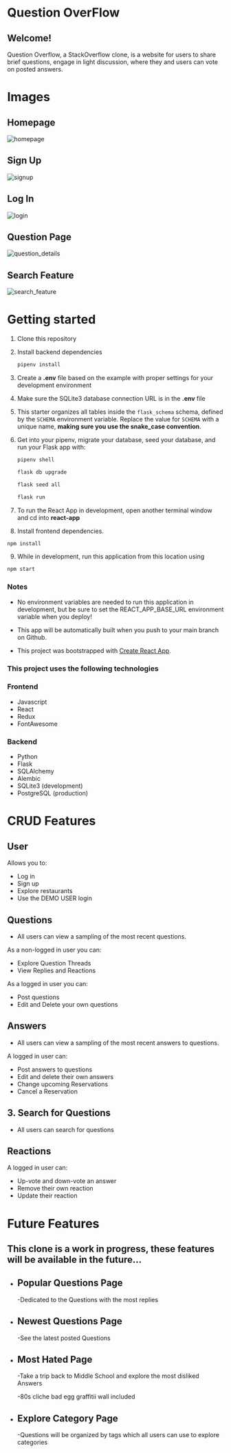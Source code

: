 # Question OverFlow

## Welcome!

Question Overflow, a StackOverflow clone, is a website for users to share brief questions, engage in light discussion, where they and users can vote on posted answers.

# Images

## Homepage
![homepage](react-app/src/imageAssets/READMEimages/:homepage.png)
## Sign Up
![signup](react-app/src/imageAssets/READMEimages/signUp.png)
## Log In
![login](react-app/src/imageAssets/READMEimages/logIn.png)
## Question Page
![question_details](react-app/src/imageAssets/READMEimages/questionDetails.png)
## Search Feature
![search_feature](react-app/src/imageAssets/READMEimages/searchFeature.png)

# Getting started
1. Clone this repository

2. Install backend dependencies

      ```bash
      pipenv install
      ```

3. Create a **.env** file based on the example with proper settings for your
   development environment

4. Make sure the SQLite3 database connection URL is in the **.env** file

5. This starter organizes all tables inside the `flask_schema` schema, defined
   by the `SCHEMA` environment variable.  Replace the value for
   `SCHEMA` with a unique name, **making sure you use the snake_case
   convention**.

6. Get into your pipenv, migrate your database, seed your database, and run your Flask app with:

   ```bash
   pipenv shell
   ```

   ```bash
   flask db upgrade
   ```

   ```bash
   flask seed all
   ```

   ```bash
   flask run
   ```

7. To run the React App in development, open another terminal window and cd into **react-app**
8. Install frontend dependencies.
```bash
npm install
```

9. While in development, run this application from this location using
```bash
npm start
````

### Notes
   - No environment variables are needed to run this application in development, but be sure to set the REACT_APP_BASE_URL environment variable when you deploy!

   - This app will be automatically built when you push to your main branch on Github.

   - This project was bootstrapped with [Create React App](https://github.com/facebook/create-react-app).


### This project uses the following technologies
### Frontend
* Javascript
* React
* Redux
* FontAwesome
### Backend
* Python
* Flask
* SQLAlchemy
* Alembic
* SQLite3 (development)
* PostgreSQL (production)

# CRUD Features

## User
Allows you to:
   - Log in
   - Sign up
   - Explore restaurants
   - Use the DEMO USER login

## Questions
   - All users can view a sampling of the most recent questions.

As a non-logged in user you can:
   - Explore Question Threads
   - View Replies and Reactions

As a logged in user you can:
   - Post questions
   - Edit and Delete your own questions

## Answers
   - All users can view a sampling of the most recent answers to questions.

A logged in user can:
 - Post answers to questions
 - Edit and delete their own answers
 - Change upcoming Reservations
 - Cancel a Reservation

 ## 3. Search for Questions

- All users can search for questions

## Reactions
A logged in user can:
 - Up-vote and down-vote an answer
 - Remove their own reaction
 - Update their reaction


# Future Features

## This clone is a work in progress, these features will be available in the future...

- ## Popular Questions Page
   -Dedicated to the Questions with the most replies
- ## Newest Questions Page
   -See the latest posted Questions
- ## Most Hated Page
   -Take a trip back to Middle School and explore the most disliked Answers

   -80s cliche bad egg graffitii wall included
- ## Explore Category Page
   -Questions will be organized by tags which all users can use to explore categories
